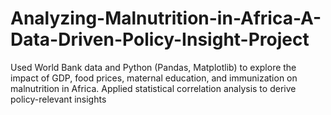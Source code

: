 # Analyzing-Malnutrition-in-Africa-A-Data-Driven-Policy-Insight-Project
Used World Bank data and Python (Pandas, Matplotlib) to explore the impact of GDP, food prices, maternal education, and immunization on malnutrition in Africa. Applied statistical correlation analysis to derive policy-relevant insights
